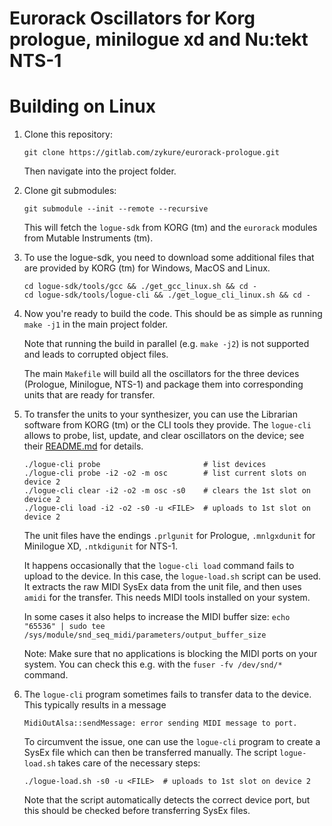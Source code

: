 Eurorack Oscillators for Korg prologue, minilogue xd and Nu:tekt NTS-1
=================================

Building on Linux
====

1. Clone this repository:

    ```
    git clone https://gitlab.com/zykure/eurorack-prologue.git
    ```

   Then navigate into the project folder.

2. Clone git submodules:

    ```
    git submodule --init --remote --recursive
    ```

   This will fetch the `logue-sdk` from KORG (tm) and the `eurorack` modules from Mutable Instruments (tm).

3. To use the logue-sdk, you need to download some additional files that are provided by KORG (tm) for Windows, MacOS and Linux.

    ```
    cd logue-sdk/tools/gcc && ./get_gcc_linux.sh && cd -
    cd logue-sdk/tools/logue-cli && ./get_logue_cli_linux.sh && cd -
    ```

4. Now you're ready to build the code. This should be as simple as running `make -j1` in the main project folder.

   Note that running the build in parallel (e.g. `make -j2`) is not supported and leads to corrupted object files.

   The main `Makefile` will build all the oscillators for the three devices (Prologue, Minilogue, NTS-1) and package them into corresponding units that are ready for transfer.

5. To transfer the units to your synthesizer, you can use the Librarian software from KORG (tm) or the CLI tools they provide. The `logue-cli` allows to probe, list, update, and clear oscillators on the device; see their [README.md](https://github.com/korginc/logue-sdk/blob/master/tools/logue-cli/README.md) for details.

   ```
   ./logue-cli probe                       # list devices
   ./logue-cli probe -i2 -o2 -m osc        # list current slots on device 2
   ./logue-cli clear -i2 -o2 -m osc -s0    # clears the 1st slot on device 2
   ./logue-cli load -i2 -o2 -s0 -u <FILE>  # uploads to 1st slot on device 2
   ```

   The unit files have the endings `.prlgunit` for Prologue, `.mnlgxdunit` for Minilogue XD, `.ntkdigunit` for NTS-1.

   It happens occasionally that the `logue-cli load` command fails to upload to the device. In this case, the `logue-load.sh` script can be used. It extracts the raw MIDI SysEx data from the unit file, and then uses `amidi` for the transfer. This needs MIDI tools installed on your system.

   In some cases it also helps to increase the MIDI buffer size: `echo "65536" | sudo tee /sys/module/snd_seq_midi/parameters/output_buffer_size`

   Note: Make sure that no applications is blocking the MIDI ports on your system. You can check this e.g. with the `fuser -fv /dev/snd/*` command.

6. The `logue-cli` program sometimes fails to transfer data to the device. This typically results in a message

    ```
    MidiOutAlsa::sendMessage: error sending MIDI message to port.
    ```

    To circumvent the issue, one can use the `logue-cli` program to create a SysEx file which can then be transferred manually. The script `logue-load.sh` takes care of the necessary steps:

    ```
   ./logue-load.sh -s0 -u <FILE>  # uploads to 1st slot on device 2
    ```

    Note that the script automatically detects the correct device port, but this should be checked before transferring SysEx files.
